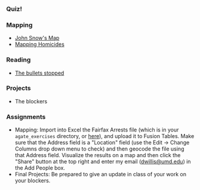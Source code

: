 

### Quiz!

### Mapping

  * [John Snow's Map](http://maps.grammata.com/imageviewer/SnowMap.html)
  * [Mapping Homicides](http://blog.apps.chicagotribune.com/2010/03/04/quickly-visualize-and-map-a-data-set-using-google-fusion-tables/)

### Reading

  * [The bullets stopped](http://dataomaha.com/bigstory/story/71/news/the-bullets-stopped)

### Projects

  * The blockers

### Assignments

  * Mapping: Import into Excel the Fairfax Arrests file (which is in your `agate_exercises` directory, or [here](https://github.com/JOUR479K/agate_exercises/blob/master/arrest.csv)), and upload it to Fusion Tables. Make sure that the Address field is a "Location" field (use the Edit -> Change Columns drop down menu to check) and then geocode the file using that Address field. Visualize the results on a map and then click the "Share" button at the top right and enter my email (dwillis@umd.edu) in the Add People box.
  * Final Projects: Be prepared to give an update in class of your work on your blockers.
